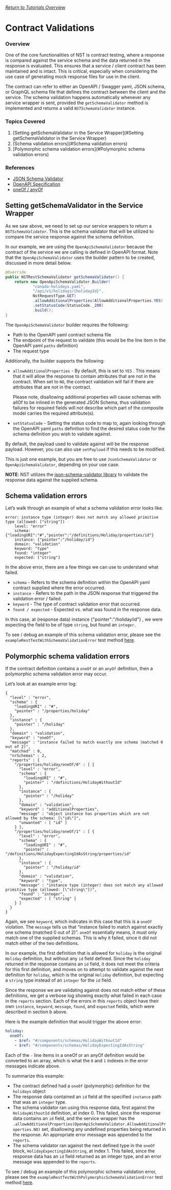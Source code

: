 [_Return to Tutorials Overview_](../../../../../../../../README.md)

# Contract Validations

### Overview

One of the core functionalities of NST is contract testing, where a response is compared against the service schema and the data returned in the response is evaluated. This ensures that a service / client contract has been maintained and is intact. This is critical, especially when considering the use case of generating mock response files for use in the client.

The contract can refer to either an OpenAPI / Swagger yaml, JSON schema, or GraphQL schema file that defines the contract between the client and the service. The schema validation happens automatically whenever any service wrapper is sent, provided the `getSchemaValidator` method is implemented and returns a valid *`NSTSchemaValidator`* instance.

### Topics Covered

1. [Setting getSchemaValidator in the Service Wrapper](#Setting getSchemaValidator in the Service Wrapper)
2. [Schema validation errors](#Schema validation errors)
3. [Polymorphic schema validation errors](#Polymorphic schema validation errors)

### References
- [JSON Schema Validator](https://github.com/java-json-tools/json-schema-validator)
- [OpenAPI Specification](https://swagger.io/specification/)
- [oneOf / anyOf](https://swagger.io/docs/specification/data-models/oneof-anyof-allof-not/)

## Setting getSchemaValidator in the Service Wrapper

As we saw above, we need to set up our service wrappers to return a *`NSTSchemaValidator`*. This is the schema validator that will be utilized to compare the service response against the schema definition.

In our example, we are using the `OpenApiSchemaValidator` because the contract of the service we are calling is defined in OpenAPI format. Note that the `OpenApiSchemaValidator` uses the builder pattern to be created, discussed in more detail below.

```java
@Override
public NSTRestSchemaValidator getSchemaValidator() {
    return new OpenApiSchemaValidator.Builder(
            "canada-holidays.yaml",
            "/api/v1/holidays/{holidayId}",
            NstRequestType.GET)
            .allowAdditionalProperties(AllowAdditionalProperties.YES)
            .setStatusCode(StatusCode._200)
            .build();
}
```

The `OpenApiSchemaValidator` builder requires the following:

- Path to the OpenAPI yaml contract schema file
- The endpoint of the request to validate (this would be the line item in the OpenAPI yaml  `paths` definition)
- The request type

Additionally, the builder supports the following:

- `allowAdditionalProperties` - By default, this is set to `YES` . This means that it will allow the response to contain attributes that are not in the contract. When set to `NO`, the contract validation will fail if there are attributes that are not in the contract.
    
    Please note, disallowing additional properties will cause schemas with allOf to be inlined in the generated JSON Schema, thus validation failures for required fields will not describe which part of the composite model carries the required attribute(s).
    
- `setStatusCode` - Setting the status code to map to, again looking through the OpenAPI yaml `paths` definition to find the desired status code for the schema definition you wish to validate against.

By default, the payload used to validate against will be the response payload. However, you can also use `setPayload` if this needs to be modified.

This is just one example, but you are free to use `JsonSchemaValidator` or `OpenApiSchemaValidator`, depending on your use case.

**NOTE**: NST utilizes the [json-schema-validator library](https://github.com/java-json-tools/json-schema-validator) to validate the response data against the supplied schema.

## Schema validation errors

Let’s walk through an example of what a schema validation error looks like.

```
error: instance type (integer) does not match any allowed primitive type (allowed: ["string"])
    level: "error"
    schema: {"loadingURI":"#","pointer":"/definitions/Holiday/properties/id"}
    instance: {"pointer":"/holiday/id"}
    domain: "validation"
    keyword: "type"
    found: "integer"
    expected: ["string"]
```

In the above error, there are a few things we can use to understand what failed. 

- `schema` - Refers to the schema definition within the OpenAPI yaml contract supplied where the error occurred.
- `instance` - Refers to the path in the JSON response that triggered the validation error / failed.
- `keyword` - The type of contract validation error that occurred.
- `found / expected` - Expected vs. what was found in the response data.

In this case, at (response data) instance {"pointer":"/holiday/id"} , we were expecting the field to be of type `string`, but found an `integer`.

To see / debug an example of this schema validation error, please see the `exampleRestTestWithSchemaValidationError` test method [here](src/test/java/contractvalidationstutorial/ContractValidationsTest.java).

## Polymorphic schema validation errors

If the contract definition contains a `oneOf` or an `anyOf` definition, then a polymorphic schema validation error may occur.

Let’s look at an example error log:

```
{
  "level" : "error",
  "schema" : {
    "loadingURI" : "#",
    "pointer" : "/properties/holiday"
  },
  "instance" : {
    "pointer" : "/holiday"
  },
  "domain" : "validation",
  "keyword" : "oneOf",
  "message" : "instance failed to match exactly one schema (matched 0 out of 2)",
  "matched" : 0,
  "nrSchemas" : 2,
  "reports" : {
    "/properties/holiday/oneOf/0" : [ {
      "level" : "error",
      "schema" : {
        "loadingURI" : "#",
        "pointer" : "/definitions/HolidayWithoutId"
      },
      "instance" : {
        "pointer" : "/holiday"
      },
      "domain" : "validation",
      "keyword" : "additionalProperties",
      "message" : "object instance has properties which are not allowed by the schema: [\"id\"]",
      "unwanted" : [ "id" ]
    } ],
    "/properties/holiday/oneOf/1" : [ {
      "level" : "error",
      "schema" : {
        "loadingURI" : "#",
        "pointer" : "/definitions/HolidayExpectingIdAsString/properties/id"
      },
      "instance" : {
        "pointer" : "/holiday/id"
      },
      "domain" : "validation",
      "keyword" : "type",
      "message" : "instance type (integer) does not match any allowed primitive type (allowed: [\"string\"])",
      "found" : "integer",
      "expected" : [ "string" ]
    } ]
  }
}
```

Again, we see `keyword`, which indicates in this case that this is a `oneOf` violation. The `message` tells us that “instance failed to match against exactly one schema (matched 0 out of 2)”. `oneOf` essentially means, it must only match one of the supplied schemas. This is why it failed, since it did not match either of the two definitions.

In our example, the first definition that is allowed for `holiday` is the original `Holiday` definition, but without any `id` field defined. Since the `holiday` returned in the response contains an `id` field, it does  not meet the criteria for this first definition, and moves on to attempt to validate against the next definition for `holiday`, which is the original `Holiday` definition, but expecting a `string` type instead of an `integer` for the `id` field. 

Since the response we are validating against does not match either of these definitions, we get a verbose log showing exactly what failed in each case in the `reports` section. 
Each of the errors in this `reports` object have their own `instance`, `keyword`, `message`, `found`, and `expected` fields, which were described in section b above.

Here is the example definition that would trigger the above error:

```yaml
holiday:
  oneOf:
    - $ref: "#/components/schemas/HolidayWithoutId"
    - $ref: "#/components/schemas/HolidayExpectingIdAsString"
```

Each of the `-` line items in a oneOf or an anyOf definition would be converted to an array, which is what the `0` and `1` indexes in the error messages indicate above.

To summarize this example:

- The contract defined had a `oneOf` (polymorphic) definition for the `holidays` object
- The response data contained an `id` field at the specified `instance` path that was an `integer` type.
- The schema validator ran using this response data, first against the `HolidayWithoutId` definition, at index 0. This failed, since the response data contains an `id` field, and the service wrapper has the `.allowAdditionalProperties(OpenApiSchemaValidator.AllowAdditionalProperties.NO)` set, disallowing any undefined properties being returned in the response. An appropriate error message was appended to the `reports`.
- The schema validator ran against the next defined type in the `oneOf` block, `HolidayExpectingIdAsString`, at index 1. This failed, since the response data has an `id` field returned as an integer type, and an error message was appended to the `reports`.

To see / debug an example of this polymorphic schema validation error, please see the `exampleRestTestWithPolymorphicSchemaValidationError` test method [here](src/test/java/contractvalidationstutorial/ContractValidationsTest.java).